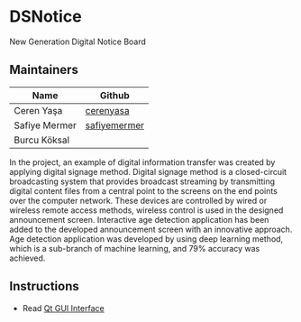 # DSNotice
New Generation Digital Notice Board

## Maintainers
Name          |Github
--------------|-------
Ceren Yaşa    |[cerenyasa](https://github.com/cerenyasa)
Safiye Mermer |[safiyemermer](https://github.com/SafiyeMermer)
Burcu Köksal  |

In the project, an example of digital information transfer was created by applying digital signage method. Digital signage method is a closed-circuit broadcasting system that provides broadcast streaming by transmitting digital content files from a central point to the screens on the end points over the computer network. These devices are controlled by wired or wireless remote access methods, wireless control is used in the designed announcement screen. Interactive age detection application has been added to the developed announcement screen with an innovative approach. Age detection application was developed by using deep learning method, which is a sub-branch of machine learning, and 79% accuracy was achieved.

## Instructions
* Read [Qt GUI Interface](https://github.com/DSNotice/DSNotice/edit/master/Qt%20GUI%20Interface/README.md)
